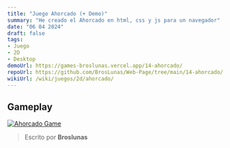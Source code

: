 ```yaml
---
title: "Juego Ahorcado (+ Demo)"
summary: "He creado el Ahorcado en html, css y js para un navegador"
date: "06 04 2024"
draft: false
tags:
- Juego
- 2D
- Desktop
demoUrl: https://games-broslunas.vercel.app/14-ahorcado/
repoUrl: https://github.com/BrosLunas/Web-Page/tree/main/14-ahorcado/
wikiUrl: /wiki/juegos/2d/ahorcado/
---
```


## Gameplay
[![Ahorcado Game](/img/games/ahorcado.png)](/video/gameplay/ahorcado.mp4)

> Escrito por **Broslunas**